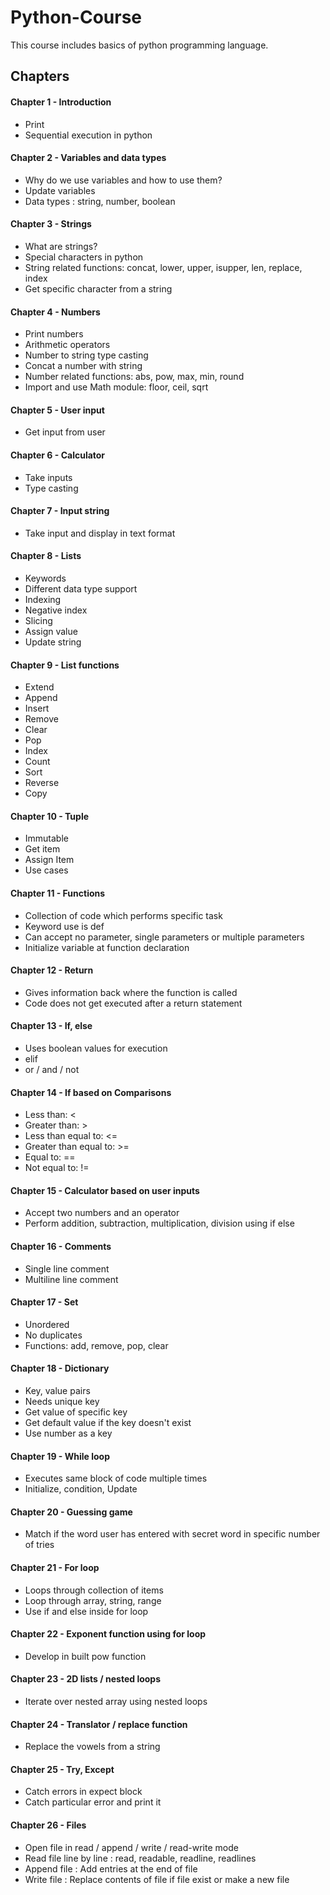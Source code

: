 # Python-Course

This course includes basics of python programming language.

## Chapters

#### Chapter 1 - Introduction

- Print
- Sequential execution in python

#### Chapter 2 - Variables and data types

- Why do we use variables and how to use them?
- Update variables
- Data types : string, number, boolean

#### Chapter 3 - Strings

- What are strings?
- Special characters in python
- String related functions: concat, lower, upper, isupper, len, replace, index
- Get specific character from a string

#### Chapter 4 - Numbers

- Print numbers
- Arithmetic operators
- Number to string type casting
- Concat a number with string
- Number related functions: abs, pow, max, min, round
- Import and use Math module: floor, ceil, sqrt

#### Chapter 5 - User input

- Get input from user

#### Chapter 6 - Calculator

- Take inputs
- Type casting

#### Chapter 7 - Input string

- Take input and display in text format

#### Chapter 8 - Lists

- Keywords
- Different data type support
- Indexing
- Negative index
- Slicing
- Assign value
- Update string

#### Chapter 9 - List functions

- Extend
- Append
- Insert
- Remove
- Clear
- Pop
- Index
- Count
- Sort
- Reverse
- Copy

#### Chapter 10 - Tuple

- Immutable
- Get item
- Assign Item
- Use cases

#### Chapter 11 - Functions

- Collection of code which performs specific task
- Keyword use is def
- Can accept no parameter, single parameters or multiple parameters
- Initialize variable at function declaration

#### Chapter 12 - Return

- Gives information back where the function is called
- Code does not get executed after a return statement

#### Chapter 13 - If, else

- Uses boolean values for execution
- elif
- or / and / not

#### Chapter 14 - If based on Comparisons

- Less than: <
- Greater than: >
- Less than equal to: <=
- Greater than equal to: >=
- Equal to: ==
- Not equal to: !=

#### Chapter 15 - Calculator based on user inputs

- Accept two numbers and an operator
- Perform addition, subtraction, multiplication, division using if else

#### Chapter 16 - Comments

- Single line comment
- Multiline line comment

#### Chapter 17 - Set

- Unordered
- No duplicates
- Functions: add, remove, pop, clear

#### Chapter 18 - Dictionary

- Key, value pairs
- Needs unique key
- Get value of specific key
- Get default value if the key doesn't exist
- Use number as a key

#### Chapter 19 - While loop

- Executes same block of code multiple times
- Initialize, condition, Update

#### Chapter 20 - Guessing game

- Match if the word user has entered with secret word in specific number of tries

#### Chapter 21 - For loop

- Loops through collection of items
- Loop through array, string, range
- Use if and else inside for loop

#### Chapter 22 - Exponent function using for loop

- Develop in built pow function

#### Chapter 23 - 2D lists / nested loops

- Iterate over nested array using nested loops

#### Chapter 24 - Translator / replace function

- Replace the vowels from a string

#### Chapter 25 - Try, Except

- Catch errors in expect block
- Catch particular error and print it

#### Chapter 26 - Files

- Open file in read / append / write / read-write mode
- Read file line by line : read, readable, readline, readlines
- Append file : Add entries at the end of file
- Write file : Replace contents of file if file exist or make a new file
